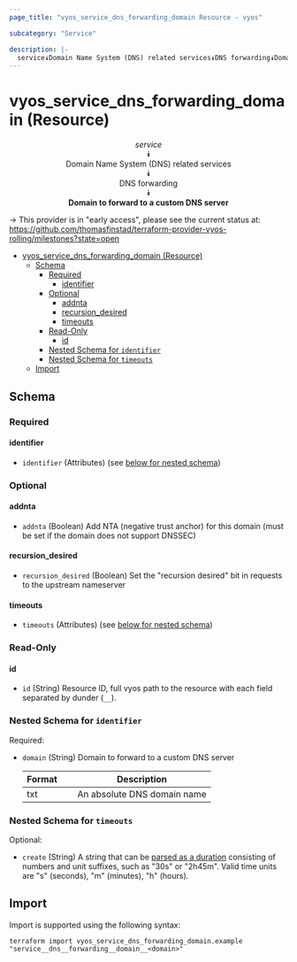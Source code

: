 ```yaml
---
page_title: "vyos_service_dns_forwarding_domain Resource - vyos"

subcategory: "Service"

description: |-
  service⯯Domain Name System (DNS) related services⯯DNS forwarding⯯Domain to forward to a custom DNS server
---
```


# vyos_service_dns_forwarding_domain (Resource)
<center>

*service*  
⯯  
Domain Name System (DNS) related services  
⯯  
DNS forwarding  
⯯  
**Domain to forward to a custom DNS server**


</center>

-> This provider is in "early access", please see the current status at: https://github.com/thomasfinstad/terraform-provider-vyos-rolling/milestones?state=open

<!--TOC-->

- [vyos_service_dns_forwarding_domain (Resource)](#vyos_service_dns_forwarding_domain-resource)
  - [Schema](#schema)
    - [Required](#required)
      - [identifier](#identifier)
    - [Optional](#optional)
      - [addnta](#addnta)
      - [recursion_desired](#recursion_desired)
      - [timeouts](#timeouts)
    - [Read-Only](#read-only)
      - [id](#id)
    - [Nested Schema for `identifier`](#nested-schema-for-identifier)
    - [Nested Schema for `timeouts`](#nested-schema-for-timeouts)
  - [Import](#import)

<!--TOC-->

<!-- schema generated by tfplugindocs -->
## Schema

### Required

#### identifier
- `identifier` (Attributes) (see [below for nested schema](#nestedatt--identifier))

### Optional

#### addnta
- `addnta` (Boolean) Add NTA (negative trust anchor) for this domain (must be set if the domain does not support DNSSEC)
#### recursion_desired
- `recursion_desired` (Boolean) Set the &#34;recursion desired&#34; bit in requests to the upstream nameserver
#### timeouts
- `timeouts` (Attributes) (see [below for nested schema](#nestedatt--timeouts))

### Read-Only

#### id
- `id` (String) Resource ID, full vyos path to the resource with each field separated by dunder (`__`).

<a id="nestedatt--identifier"></a>
### Nested Schema for `identifier`

Required:

- `domain` (String) Domain to forward to a custom DNS server

    |  Format  &emsp;|  Description                  |
    |----------|-------------------------------|
    |  txt     &emsp;|  An absolute DNS domain name  |


<a id="nestedatt--timeouts"></a>
### Nested Schema for `timeouts`

Optional:

- `create` (String) A string that can be [parsed as a duration](https://pkg.go.dev/time#ParseDuration) consisting of numbers and unit suffixes, such as &#34;30s&#34; or &#34;2h45m&#34;. Valid time units are &#34;s&#34; (seconds), &#34;m&#34; (minutes), &#34;h&#34; (hours).

## Import

Import is supported using the following syntax:

```shell
terraform import vyos_service_dns_forwarding_domain.example "service__dns__forwarding__domain__<domain>"
```
